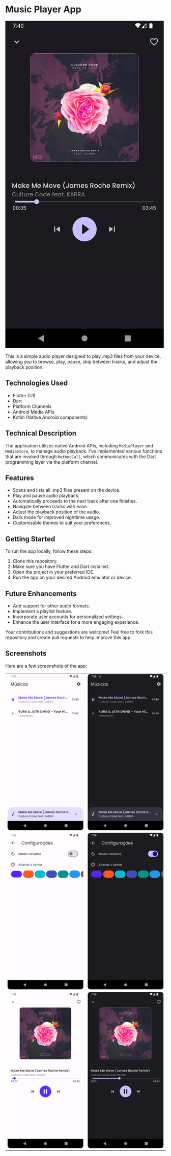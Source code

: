 # Music Player App

![App Demo](https://github.com/pedro-afk/android_music_player/blob/dev/assets/readme/player.gif)

This is a simple audio player designed to play .mp3 files from your device, allowing you to browse, play, pause, skip between tracks, and adjust the playback position.

## Technologies Used

- Flutter (UI)
- Dart
- Platform Channels
- Android Media APIs
- Kotlin (Native Android components)

## Technical Description

The application utilizes native Android APIs, including `MediaPlayer` and `MediaStore`, to manage audio playback. I've implemented various functions that are invoked through `MethodCall`, which communicates with the Dart programming layer via the platform channel.

## Features

- Scans and lists all .mp3 files present on the device.
- Play and pause audio playback.
- Automatically proceeds to the next track after one finishes.
- Navigate between tracks with ease.
- Adjust the playback position of the audio.
- Dark mode for improved nighttime usage.
- Customizable themes to suit your preferences.

## Getting Started

To run the app locally, follow these steps:

1. Clone this repository.
2. Make sure you have Flutter and Dart installed.
3. Open the project in your preferred IDE.
4. Run the app on your desired Android emulator or device.

## Future Enhancements

- Add support for other audio formats.
- Implement a playlist feature.
- Incorporate user accounts for personalized settings.
- Enhance the user interface for a more engaging experience.

Your contributions and suggestions are welcome! Feel free to fork this repository and create pull requests to help improve this app.

## Screenshots

Here are a few screenshots of the app:

<table>
  <tr>
    <td><img alt="Home Light Mode" src="https://github.com/pedro-afk/android_music_player/blob/dev/assets/readme/home_light_mode.png"/></td>
    <td><img alt="Home Dark Mode" src="https://github.com/pedro-afk/android_music_player/blob/dev/assets/readme/home_night_mode.png"/></td>
  </tr>
  <tr>
    <td><img alt="Settings Light Mode" src="https://github.com/pedro-afk/android_music_player/blob/dev/assets/readme/settings_light_mode.png"/></td>
    <td><img alt="Settings Dark Mode" src="https://github.com/pedro-afk/android_music_player/blob/dev/assets/readme/settings_night_mode.png"/></td>
  </tr>  
  <tr>
    <td><img alt="Player Light Mode" src="https://github.com/pedro-afk/android_music_player/blob/dev/assets/readme/player_light_mode.png"/></td>
    <td><img alt="Player Dark Mode" src="https://github.com/pedro-afk/android_music_player/blob/dev/assets/readme/player_night_mode.png"/></td>
  </tr>
</table>